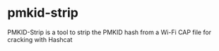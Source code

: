 # pmkid-strip
PMKID-Strip is a tool to strip the PMKID hash from a Wi-Fi CAP file for cracking with Hashcat
